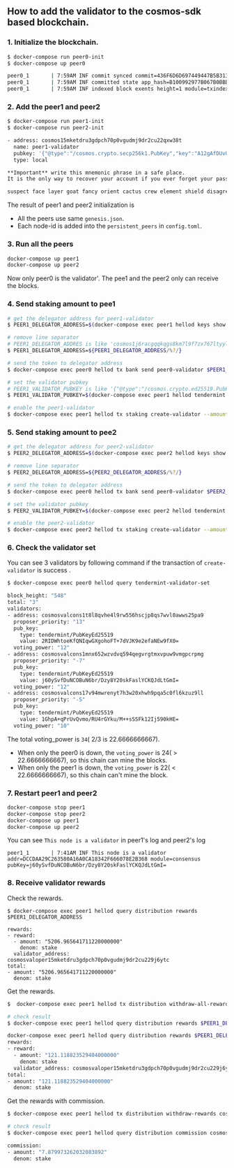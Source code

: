 ## How to add the validator to the cosmos-sdk based blockchain.

### 1. Initialize the blockchain.

```sh
$ docker-compose run peer0-init 
$ docker-compose up peer0

peer0_1       | 7:59AM INF commit synced commit=436F6D6D697449447B5B3137372030203135332034312031313920313736203130332031373620313837203231362032313020353120372032333120313539203233352034312031373020363320333620363120312032312035362032343220313332203831203235352031373020313239203130322038355D3A317D
peer0_1       | 7:59AM INF committed state app_hash=B100992977B067B0BBD8D23307E79FEB29AA3F243D011538F28451FFAA816655 height=1 module=state num_txs=0
peer0_1       | 7:59AM INF indexed block exents height=1 module=txindex
```

### 2. Add the peer1 and peer2
```sh
$ docker-compose run peer1-init
$ docker-compose run peer2-init

- address: cosmos15mketdru3gdpch70p0vgudmj9dr2cu22qxw38t
  name: peer1-validator
  pubkey: '{"@type":"/cosmos.crypto.secp256k1.PubKey","key":"A12gAfDUvUWIqqYuZ82cpdJhh45xWSClEe7iw4mCDh14"}'
  type: local

**Important** write this mnemonic phrase in a safe place.
It is the only way to recover your account if you ever forget your password.

suspect face layer goat fancy orient cactus crew element shield disagree gown before gaze atom minor escape before fruit weekend onion keen school choose
```

The result of peer1 and peer2 initialization is
* All the peers use same `genesis.json`.
* Each node-id is added into the `persistent_peers` in `config.toml`.

### 3. Run all the peers
```sh
docker-compose up peer1
docker-compose up peer2
```

Now only peer0 is the validator'. 
The pee1 and the peer2 only can receive the blocks.

### 4. Send staking amount to pee1

```sh
# get the delegator address for peer1-validator  
$ PEER1_DELEGATOR_ADDRESS=$(docker-compose exec peer1 hellod keys show peer1-validator -a --keyring-backend test)

# remove line separator
# PEER1_DELEGATOR_ADDRES is like 'cosmos1j6racgqqkqgs8km7l9f7zx767ltyylgarthvdc'
$ PEER1_DELEGATOR_ADDRESS=${PEER1_DELEGATOR_ADDRESS/%?/}

# send the token to delegator address
$ docker-compose exec peer0 hellod tx bank send peer0-validator $PEER1_DELEGATOR_ADDRESS 15000000stake --keyring-backend test -y

# set the validator pubkey
# PEER1_VALIDATOR_PUBKEY is like '{"@type":"/cosmos.crypto.ed25519.PubKey","key":"qJKnTKMeFaxGoU5DQmXOnXybYIPTDLH0/n0g1QM5C2U="}'
$ PEER1_VALIDATOR_PUBKEY=$(docker-compose exec peer1 hellod tendermint show-validator)

# enable the peer1-validator 
$ docker-compose exec peer1 hellod tx staking create-validator --amount=12000000stake --pubkey=$PEER1_VALIDATOR_PUBKEY --moniker="peer1" --commission-rate="0.10" --commission-max-rate="0.20" --commission-max-change-rate="0.01" --min-self-delegation="1000"  --gas-prices="0.0025stake" --from=peer1-validator --keyring-backend=test -y 
```

### 5. Send staking amount to pee2
```sh
# get the delegator address for peer2-validator  
$ PEER2_DELEGATOR_ADDRESS=$(docker-compose exec peer2 hellod keys show peer2-validator -a --keyring-backend test)

# remove line separator
$ PEER2_DELEGATOR_ADDRESS=${PEER2_DELEGATOR_ADDRESS/%?/}

# send the token to delegator address
$ docker-compose exec peer0 hellod tx bank send peer0-validator $PEER2_DELEGATOR_ADDRESS 15000000stake --keyring-backend test -y

# set the validator pubkey
$ PEER2_VALIDATOR_PUBKEY=$(docker-compose exec peer2 hellod tendermint show-validator)

# enable the peer2-validator 
$ docker-compose exec peer2 hellod tx staking create-validator --amount=12000000stake --pubkey=$PEER2_VALIDATOR_PUBKEY --moniker="peer1" --commission-rate="0.10" --commission-max-rate="0.20" --commission-max-change-rate="0.01" --min-self-delegation="1000"  --gas-prices="0.0025stake" --from=peer2-validator --keyring-backend=test -y
```

### 6. Check the validator set
You can see 3 validators by following command if the transaction of `create-validator` is success .

```sh
$ docker-compose exec peer0 hellod query tendermint-validator-set

block_height: "548"
total: "3"
validators:
- address: cosmosvalcons1t8l8qvhe4l9rw556hscjp8qs7wvl0awws25pa9
  proposer_priority: "13"
  pub_key:
    type: tendermint/PubKeyEd25519
    value: 2RIDWhtoeKfQNIqwGXgohoFT+7dVJK9e2efaNEw9fX0=
  voting_power: "12"
- address: cosmosvalcons1mnx652wzvdvq594qegvrgtmxvpuw9vmgpcrpmg
  proposer_priority: "-7"
  pub_key:
    type: tendermint/PubKeyEd25519
    value: j60ySvfDuNCOBuN6br/Dzy8Y20skFaslYCKQJdLtGmI=
  voting_power: "12"
- address: cosmosvalcons17v94mwrenyt7h3w20xhwh9pqa5c0fl6kzuz9ll
  proposer_priority: "-5"
  pub_key:
    type: tendermint/PubKeyEd25519
    value: 1GhpA+qPrUvQvmo/RU4rGYku/M++sSSFk12Ij590kHE=
  voting_power: "10"
```

The total voting_power is `34`( 2/3 is 22.6666666667).
* When only the peer0 is down, the `voting_power` is 24( > 22.6666666667), so this chain can mine the blocks.
* When only the peer1 is down, the `voting_power` is 22( < 22.6666666667), so this chain can't mine the block.

### 7. Restart peer1 and peer2
```sh
docker-compose stop peer1
docker-compose stop peer2
docker-compose up peer1
docker-compose up peer2
```

You can see `This node is a validator` in peer1's log and peer2's log

```
peer1_1       | 7:41AM INF This node is a validator addr=DCCDAA29C263580A16A0CA18342F666078E2B368 module=consensus pubKey=j60ySvfDuNCOBuN6br/Dzy8Y20skFaslYCKQJdLtGmI=
```

### 8. Receive validator rewards

Check the rewards.
```
$ docker-compose exec peer1 hellod query distribution rewards $PEER1_DELEGATOR_ADDRESS

rewards:
- reward:
  - amount: "5206.965641711220000000"
    denom: stake
  validator_address: cosmosvaloper15mketdru3gdpch70p0vgudmj9dr2cu229j6ytc
total:
- amount: "5206.965641711220000000"
  denom: stake
```

Get the rewards.

```sh
$  docker-compose exec peer1 hellod tx distribution withdraw-all-rewards --from peer1-validator --keyring-backend test -y

# check result
$ docker-compose exec peer1 hellod query distribution rewards $PEER1_DELEGATOR_ADDRESS

docker-compose exec peer1 hellod query distribution rewards $PEER1_DELEGATOR_ADDRESS
rewards:
- reward:
  - amount: "121.118823529404000000"
    denom: stake
  validator_address: cosmosvaloper15mketdru3gdpch70p0vgudmj9dr2cu229j6ytc
total:
- amount: "121.118823529404000000"
  denom: stake
```

Get the rewards with commission.
```sh
$ docker-compose exec peer1 hellod tx distribution withdraw-rewards cosmosvaloper15mketdru3gdpch70p0vgudmj9dr2cu229j6ytc --commission --from peer1-validator --keyring-backend test -y

# check result
$ docker-compose exec peer1 hellod query distribution commission cosmosvaloper15mketdru3gdpch70p0vgudmj9dr2cu229j6ytc

commission:
- amount: "7.879973262032083892"
  denom: stake
```
